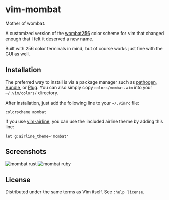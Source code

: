 # vim-mombat

Mother of wombat.

A customized version of the [wombat256](https://github.com/sheerun/vim-wombat-scheme)
color scheme for vim that changed enough that I felt it deserved a new name.

Built with 256 color terminals in mind, but of course works just fine with the GUI as well.

## Installation

The preferred way to install is via a package manager such as
[pathogen](https://github.com/tpope/vim-pathogen),
[Vundle](https://github.com/gmarik/Vundle.vim),
or [Plug](https://github.com/junegunn/vim-plug).
You can also simply copy `colors/mombat.vim` into your `~/.vim/colors/` directory.

After installation, just add the following line to your `~/.vimrc` file:

```vim
colorscheme mombat
```

If you use [vim-airline](https://github.com/bling/vim-airline),
you can use the included airline theme by adding this line:

```vim
let g:airline_theme='mombat'
```

## Screenshots

![mombat rust](http://i.imgur.com/RfBVx3K.png)
![mombat ruby](http://i.imgur.com/85qFlRF.png)

## License

Distributed under the same terms as Vim itself. See `:help license`.

